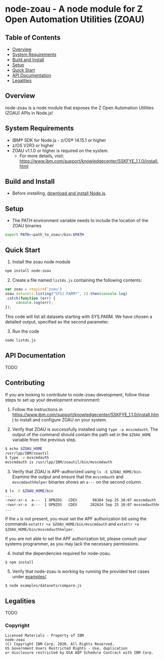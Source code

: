 # node-zoau - A node module for Z Open Automation Utilities (ZOAU)

## Table of Contents

 * [Overview](#overview)
 * [System Requirements](#system-requirements)
 * [Build and Install](#build-and-install)
 * [Setup](#setup)
 * [Quick Start](#quick-start)
 * [API Documentation](#api-documentation)
 * [Legalities](#legalities)

## Overview

node-zoau is a node module that exposes the Z Open Automation Utilities (ZOAU)
APIs in Node.js!

## System Requirements

* IBM® SDK for Node.js - z/OS® 14.15.1 or higher
* z/OS V2R3 or higher
* ZOAU v1.1.0 or higher is required on the system.
  * For more details, visit: https://www.ibm.com/support/knowledgecenter/SSKFYE_1.1.0/install.html

## Build and Install

* Before installing, [download and install Node.js](https://developer.ibm.com/node/sdk/ztp/). 

## Setup

* The PATH environment variable needs to include the location of the ZOAU
binaries
``` bash
export PATH=<path_to_zoau>/bin:$PATH
```

## Quick Start

1. Install the zoau node module
```bash
npm install node-zoau
```

2. Create a file named `listds.js` containing the following contents:

```js
var zoau = require('zoau')
zoau.datasets.listing("SYS1.PARM*", 1).then(console.log)
.catch(function (err) {
     console.log(err);
});
```

This code will list all datasets starting with SYS.PARM.  We have chosen
a detailed output, specified as the second parameter.

3.  Run the code
```bash
node listds.js
```

## API Documentation

TODO

## Contributing

If you are looking to contribute to node-zoau development, follow these steps
to set up your development environment:

1. Follow the instructions in
https://www.ibm.com/support/knowledgecenter/SSKFYE_1.1.0/install.html to install
and configure ZOAU on your system.

2. Verify that ZOAU is successfully installed using `type -a mvscmdauth`. The
output of the command should contain the path set in the `$ZOAU_HOME` variable
from the previous step.

```bash
$ echo $ZOAU_HOME
/usr/lpp/IBM/zoautil
$ type -a mvscmdauth
mvscmdauth is /usr/lpp/IBM/zoautil/bin/mvscmdauth
```

3. Verify that ZOAU is APF-authorized using `ls -E $ZOAU_HOME/bin`. Examine the
output and ensure that the `mvscmdauth` and `mvscmdauthhelper` binaries shows
an `a---` on the second column.

```bash
$ ls -E $ZOAU_HOME/bin
...
-rwxr-xr-x  a---  1 OPNZOS   CDEV       98304 Sep 25 10:07 mvscmdauth
-rwxr-xr-x  a---  1 OPNZOS   CDEV      282624 Sep 25 10:07 mvscmdauthhelper
...
```

If the `a` is not present, you must set the APF authorization bit using the
commands `extattr +a $ZOAU_HOME/bin/mvscmdauth` and
`extattr +a $ZOAU_HOME/bin/mvscmdauthhelper`.

If you are not able to set the APF authorization bit, please consult your
systems programmer, as you may lack the necessary permissions.

4. Install the dependencies required for node-zoau.

```bash
$ npm install
```

5. Verify that node-zoau is working by running the provided test cases under
[examples/](examples).

```bash
$ node examples/datasets/compare.js
```

## Legalities

TODO

### Copyright

```
Licensed Materials - Property of IBM
node-zoau
(C) Copyright IBM Corp. 2020. All Rights Reserved.
US Government Users Restricted Rights - Use, duplication
or disclosure restricted by GSA ADP Schedule Contract with IBM Corp.
```
